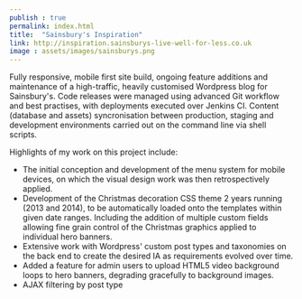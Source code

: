 ```yaml
---
publish : true
permalink: index.html
title:  "Sainsbury's Inspiration"
link: http://inspiration.sainsburys-live-well-for-less.co.uk
image : assets/images/sainsburys.png
---
```


Fully responsive, mobile first site build, ongoing feature additions and maintenance of a high-traffic, heavily customised Wordpress blog for Sainsbury's. Code releases were managed using advanced Git workflow and best practises, with deployments executed over Jenkins CI. Content (database and assets) syncronisation between production, staging and development environments carried out on the command line via shell scripts.

Highlights of my work on this project include: 

- The initial conception and development of the menu system for mobile devices, on which the visual design work was then retrospectively applied.
- Development of the Christmas decoration CSS theme 2 years running (2013 and 2014), to be automatically loaded onto the templates within given date ranges. Including the addition of multiple custom fields allowing fine grain control of the Christmas graphics applied to individual hero banners.
- Extensive work with Wordpress' custom post types and taxonomies on the back end to create the desired IA as requirements evolved over time.
- Added a feature for admin users to upload HTML5 video background loops to hero banners, degrading gracefully to background images.
- AJAX filtering by post type

